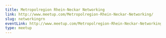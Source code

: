 ```yaml
---
title: Metropolregion Rhein-Neckar Networking
link: http://www.meetup.com/Metropolregion-Rhein-Neckar-Networking/
slug: networkingrn
eventLink: http://www.meetup.com/Metropolregion-Rhein-Neckar-Networking/
type: meetup
---
```

